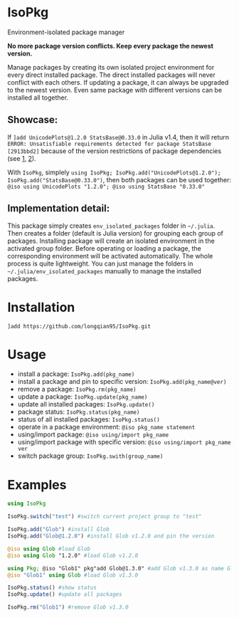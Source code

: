 # IsoPkg

Environment-isolated package manager

**No more package version conflicts. Keep every package the newest version.**

Manage packages by creating its own isolated project environment for every direct installed package. The direct installed packages will never conflict with each others. If updating a package, it can always be upgraded to the newest version. Even same package with different versions can be installed all together.

## Showcase:

If `]add UnicodePlots@1.2.0 StatsBase@0.33.0` in Julia v1.4, then it will return `ERROR: Unsatisfiable requirements detected for package StatsBase [2913bbd2]` because of the version restrictions of package dependencies (see [1], [2]).

With `IsoPkg`, simplely `using IsoPkg; IsoPkg.add("UnicodePlots@1.2.0"); IsoPkg.add("StatsBase@0.33.0")`, then both packages can be used together: `@iso using UnicodePlots "1.2.0"; @iso using StatsBase "0.33.0"`

## Implementation detail:

This package simply creates `env_isolated_packages` folder in `~/.julia`. Then creates a folder (default is Julia version) for grouping each group of packages. Installing package will create an isolated environment in the activated group folder. Before operating or loading a package, the corresponding environment will be activated automatically. The whole process is quite lightweight. You can just manage the folders in `~/.julia/env_isolated_packages` manually to manage the installed packages.

<!-- reference -->
[1]: https://www.juliabloggers.com/understanding-package-version-restrictions-in-julia/
[2]: https://www.juliabloggers.com/my-practices-for-managing-project-dependencies-in-julia/

# Installation

`]add https://github.com/longqian95/IsoPkg.git`

# Usage

- install a package: `IsoPkg.add(pkg_name)`
- install a package and pin to specific version: `IsoPkg.add(pkg_name@ver)`
- remove a package: `IsoPkg.rm(pkg_name)`
- update a package: `IsoPkg.update(pkg_name)`
- update all installed packages: `IsoPkg.update()`
- package status: `IsoPkg.status(pkg_name)`
- status of all installed packages: `IsoPkg.status()`
- operate in a package environment: `@iso pkg_name statement`
- using/import package: `@iso using/import pkg_name`
- using/import package with specific version: `@iso using/import pkg_name ver`
- switch package group: `IsoPkg.swith(group_name)`

# Examples

```julia
using IsoPkg

IsoPkg.switch("test") #switch current project group to "test"

IsoPkg.add("Glob") #install Glob
IsoPkg.add("Glob@1.2.0") #install Glob v1.2.0 and pin the version

@iso using Glob #load Glob
@iso using Glob "1.2.0" #load Glob v1.2.0

using Pkg; @iso "Glob1" pkg"add Glob@1.3.0" #add Glob v1.3.0 as name Glob1
@iso "Glob1" using Glob #load Glob v1.3.0

IsoPkg.status() #show status
IsoPkg.update() #update all packages

IsoPkg.rm("Glob1") #remove Glob v1.3.0
```
